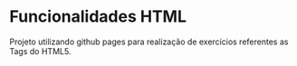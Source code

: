 # Funcionalidades HTML

Projeto utilizando github pages para realização de exercícios referentes as Tags do HTML5.
